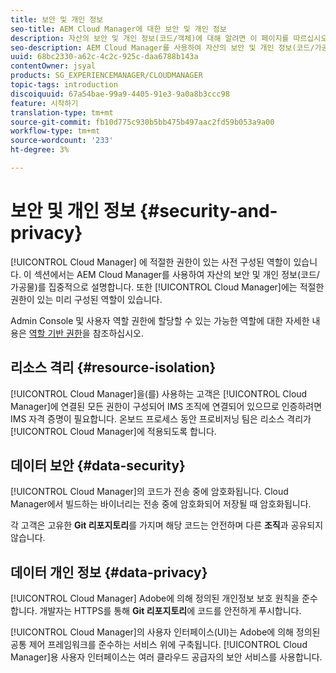 ```yaml
---
title: 보안 및 개인 정보
seo-title: AEM Cloud Manager에 대한 보안 및 개인 정보
description: 자산의 보안 및 개인 정보(코드/객체)에 대해 알려면 이 페이지를 따르십시오.
seo-description: AEM Cloud Manager를 사용하여 자산의 보안 및 개인 정보(코드/가공물)에 대해 알려면 이 페이지를 따르십시오.
uuid: 68bc2330-a62c-4c2c-925c-daa6788b143a
contentOwner: jsyal
products: SG_EXPERIENCEMANAGER/CLOUDMANAGER
topic-tags: introduction
discoiquuid: 67a54bae-99a9-4405-91e3-9a0a8b3ccc98
feature: 시작하기
translation-type: tm+mt
source-git-commit: fb10d775c930b5bb475b497aac2fd59b053a9a00
workflow-type: tm+mt
source-wordcount: '233'
ht-degree: 3%

---
```



# 보안 및 개인 정보 {#security-and-privacy}

[!UICONTROL Cloud Manager] 에 적절한 권한이 있는 사전 구성된 역할이 있습니다. 이 섹션에서는 AEM Cloud Manager를 사용하여 자산의 보안 및 개인 정보(코드/가공물)를 집중적으로 설명합니다. 또한 [!UICONTROL Cloud Manager]에는 적절한 권한이 있는 미리 구성된 역할이 있습니다.

Admin Console 및 사용자 역할 권한에 할당할 수 있는 가능한 역할에 대한 자세한 내용은 [역할 기반 권한](/help/using/role-based-permissions.md)을 참조하십시오.


## 리소스 격리 {#resource-isolation}

[!UICONTROL Cloud Manager]을(를) 사용하는 고객은 [!UICONTROL Cloud Manager]에 연결된 모든 권한이 구성되어 IMS 조직에 연결되어 있으므로 인증하려면 IMS 자격 증명이 필요합니다. 온보드 프로세스 동안 프로비저닝 팀은 리소스 격리가 [!UICONTROL Cloud Manager]에 적용되도록 합니다.

## 데이터 보안 {#data-security}

[!UICONTROL Cloud Manager]의 코드가 전송 중에 암호화됩니다. Cloud Manager에서 빌드하는 바이너리는 전송 중에 암호화되어 저장될 때 암호화됩니다.

각 고객은 고유한 **Git 리포지토리**&#x200B;를 가지며 해당 코드는 안전하며 다른 **조직**&#x200B;과 공유되지 않습니다.

## 데이터 개인 정보 {#data-privacy}

[!UICONTROL Cloud Manager] Adobe에 의해 정의된 개인정보 보호 원칙을 준수합니다. 개발자는 HTTPS를 통해 **Git 리포지토리**&#x200B;에 코드를 안전하게 푸시합니다.

[!UICONTROL Cloud Manager]의 사용자 인터페이스(UI)는 Adobe에 의해 정의된 공통 제어 프레임워크를 준수하는 서비스 위에 구축됩니다. [!UICONTROL Cloud Manager]용 사용자 인터페이스는 여러 클라우드 공급자의 보안 서비스를 사용합니다.
